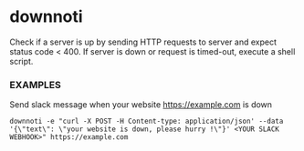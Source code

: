 # downnoti

Check if a server is up by sending HTTP requests to server and expect status code < 400.
If server is down or request is timed-out, execute a shell script.

### EXAMPLES

Send slack message when your website https://example.com is down

```
downnoti -e "curl -X POST -H Content-type: application/json' --data '{\"text\": \"your website is down, please hurry !\"}' <YOUR SLACK WEBHOOK>" https://example.com
```

